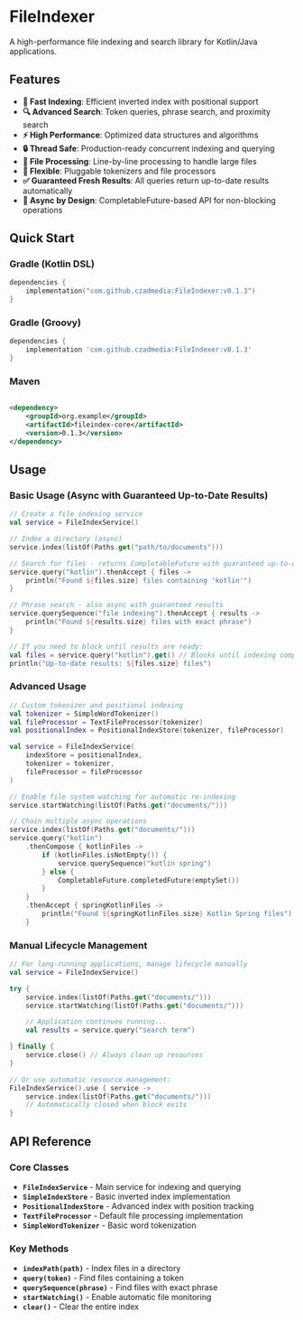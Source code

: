 # FileIndexer

A high-performance file indexing and search library for Kotlin/Java applications.

## Features

- **🚀 Fast Indexing**: Efficient inverted index with positional support
- **🔍 Advanced Search**: Token queries, phrase search, and proximity search
- **⚡ High Performance**: Optimized data structures and algorithms
- **🔒 Thread Safe**: Production-ready concurrent indexing and querying
- **📁 File Processing**: Line-by-line processing to handle large files
- **🎯 Flexible**: Pluggable tokenizers and file processors
- **✅ Guaranteed Fresh Results**: All queries return up-to-date results automatically
- **🔄 Async by Design**: CompletableFuture-based API for non-blocking operations

## Quick Start

### Gradle (Kotlin DSL)

```kotlin
dependencies {
    implementation("com.github.czadmedia:FileIndexer:v0.1.3")
}
```

### Gradle (Groovy)

```groovy
dependencies {
    implementation 'com.github.czadmedia:FileIndexer:v0.1.3'
}
```

### Maven

```xml

<dependency>
    <groupId>org.example</groupId>
    <artifactId>fileindex-core</artifactId>
    <version>0.1.3</version>
</dependency>
```

## Usage

### Basic Usage (Async with Guaranteed Up-to-Date Results)

```kotlin
// Create a file indexing service
val service = FileIndexService()

// Index a directory (async)
service.index(listOf(Paths.get("path/to/documents")))

// Search for files - returns CompletableFuture with guaranteed up-to-date results
service.query("kotlin").thenAccept { files ->
    println("Found ${files.size} files containing 'kotlin'")
}

// Phrase search - also async with guaranteed results
service.querySequence("file indexing").thenAccept { results ->
    println("Found ${results.size} files with exact phrase")
}

// If you need to block until results are ready:
val files = service.query("kotlin").get() // Blocks until indexing completes
println("Up-to-date results: ${files.size} files")
```

### Advanced Usage

```kotlin
// Custom tokenizer and positional indexing
val tokenizer = SimpleWordTokenizer()
val fileProcessor = TextFileProcessor(tokenizer)
val positionalIndex = PositionalIndexStore(tokenizer, fileProcessor)

val service = FileIndexService(
    indexStore = positionalIndex,
    tokenizer = tokenizer,
    fileProcessor = fileProcessor
)

// Enable file system watching for automatic re-indexing
service.startWatching(listOf(Paths.get("documents/")))

// Chain multiple async operations
service.index(listOf(Paths.get("documents/")))
service.query("kotlin")
    .thenCompose { kotlinFiles ->
        if (kotlinFiles.isNotEmpty()) {
            service.querySequence("kotlin spring")
        } else {
            CompletableFuture.completedFuture(emptySet())
        }
    }
    .thenAccept { springKotlinFiles ->
        println("Found ${springKotlinFiles.size} Kotlin Spring files")
    }
```

### Manual Lifecycle Management

```kotlin
// For long-running applications, manage lifecycle manually
val service = FileIndexService()

try {
    service.index(listOf(Paths.get("documents/")))
    service.startWatching(listOf(Paths.get("documents/")))

    // Application continues running...
    val results = service.query("search term")

} finally {
    service.close() // Always clean up resources
}

// Or use automatic resource management:
FileIndexService().use { service ->
    service.index(listOf(Paths.get("documents/")))
    // Automatically closed when block exits
}
```

## API Reference

### Core Classes

- **`FileIndexService`** - Main service for indexing and querying
- **`SimpleIndexStore`** - Basic inverted index implementation
- **`PositionalIndexStore`** - Advanced index with position tracking
- **`TextFileProcessor`** - Default file processing implementation
- **`SimpleWordTokenizer`** - Basic word tokenization

### Key Methods

- **`indexPath(path)`** - Index files in a directory
- **`query(token)`** - Find files containing a token
- **`querySequence(phrase)`** - Find files with exact phrase
- **`startWatching()`** - Enable automatic file monitoring
- **`clear()`** - Clear the entire index
